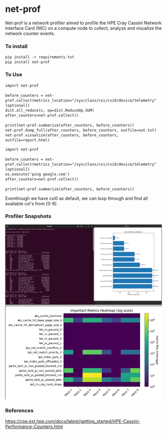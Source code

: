 # net-prof

Net-prof is a network profiler aimed to profile the HPE Cray Cassini Network Interface Card (NIC) on a compute node to collect, analyze and visualize the network counter events.

### To install

```
pip install -r requirements.txt
pip install net-prof
```

### To Use

```
import net-prof

before_counters = net-prof.collect(metrics_location="/sys/class/cxi/cxi0/device/telemetry" [optional])
dist.all_reduce(x, op=dist.ReduceOp.SUM)  
after_counters=net-prof.collect()

print(net-prof.summarize(after_counters, before_counters))
net-prof.dump_full(after_counters, before_counters, outfile=out.txt)
net-prof.visualize(after_counters, before_counters, outfile=report.html)
```

```
import net-prof

before_counters = net-prof.collect(metrics_location="/sys/class/cxi/cxi0/device/telemetry" [optional])
os.execute('ping google.com')
after_counters=net-prof.collect()

print(net-prof.summarize(after_counters, before_counters))
```

Eventhough we have cxi0 as default, we can loop through and find all available cxi's from [0-8]


### Profiler Snapshots

![Alt text](docs/image1.png)
![Alt text](docs/image2.png)



### References

https://cpe.ext.hpe.com/docs/latest/getting_started/HPE-Cassini-Performance-Counters.html

